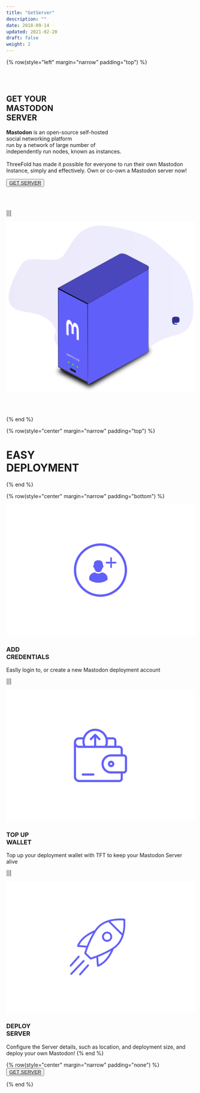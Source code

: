 ```yaml
---
title: "GetServer"
description: ""
date: 2018-09-14
updated: 2021-02-20
draft: false
weight: 2
---
```


<!-- section 1 -->

{% row(style="left" margin="narrow" padding="top") %}

<br>
<br>

## GET YOUR<br> MASTODON <br> SERVER

**Mastodon** is an open-source self-hosted  <br>
social networking platform <br>
run by a network of large number of  <br>
independently run nodes, known as instances. <br>
 <br>
ThreeFold has made it possible for everyone to run their own Mastodon Instance, simply and effectively.
Own or co-own a Mastodon server now!

<button>[GET SERVER](https://getmastodon.threefold.io/)</button>

<br>
<br>

|||

![Image](./img/GETserver.png)

<br>
<br>

{% end %}

<!-- section 2 (header) -->

{% row(style="center" margin="narrow" padding="top") %}

# EASY <BR> DEPLOYMENT
{% end %}

<!-- section 3 -->

{% row(style="center" margin="narrow" padding="bottom") %}

![EMAIL ONLY](./img/new.png#medium)

### ADD<br>CREDENTIALS

EasIly login to, or create a new Mastodon deployment account

|||

![TFCONNECT](./img/topup.png#medium)

### **TOP UP<br>WALLET**

Top up your deployment wallet with TFT to keep your Mastodon Server alive 

|||

![EXPERIENCE](./img/deploy.png#medium)

### **DEPLOY<br>SERVER**

Configure the Server details, such as location, and deployment size, and deploy your own Mastodon!
{% end %}

<!-- section 4 -->

{% row(style="center" margin="narrow" padding="none") %}
<button>[GET SERVER](https://getmastodon.threefold.io/)</button>

{% end %}
